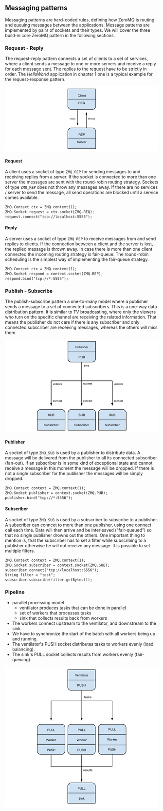 ## Messaging patterns

Messaging patterns are hard-coded rules, defining how ZeroMQ is routing and queuing messages between the applications. Message patterns are implemented by pairs of sockets and their types.
We will cover the three build-in core ZeroMQ pattern in the following sections.


### Request - Reply
The request-reply pattern connects a set of clients to a set of services, where a client sends a message to one or more servers and receive a reply for each message sent. The replies to the request have to be strictly in order.
The *HelloWorld* application in chapter 1 one is a typical example for the request-response pattern.


![Request - Response](images/zmq-req-rep-2.png)

#### Request
A client uses a socket of type `ZMQ_REP` for sending messages to and receiving replies from a server. If the socket is connected to more than one server the messages are sent with the round-robin routing strategy. Sockets of type `ZMQ_REP` does not throw any messages away. If there are no services / server to send the message, all send operations are blocked until a service comes available.  

	ZMQ.Context ctx = ZMQ.context(1);
	ZMQ.Socket request = ctx.socket(ZMQ.REQ);
	request.connect("tcp://localhost:5555");


#### Reply
A server uses a socket of type `ZMQ_REP` to receive messages from and send replies to clients. If the connection between a client and the server is lost, the replied message is thrown away. In case there is more than one client connected the incoming routing strategy is fair-queue. The round-robin scheduling is the simplest way of implementing the fair-queue strategy.

	ZMQ.Context ctx = ZMQ.context(1);
	ZMQ.Socket respond = context.socket(ZMQ.REP);
	respond.bind("tcp://*:5555");


### Publish - Subscribe
The publish-subscribe pattern a one-to-many model where a publisher sends a message to a set of connected subscribers. This is a one-way data distribution pattern. It is similar to TV broadcasting, where only the viewers who turn on the specific channel are receiving the related information. That means the publisher do not care if there is any subscriber and only connected subscriber are receiving messages, whereas the others will miss them.

![Publish - Subscribe](images/zmq-pub-sub-2.png)


#### Publisher
A socket of type `ZMQ_SUB` is used by a publisher to distribute data. A message will be delivered from the publisher to all its connected subscriber (fan-out). If an subscriber is in some kind of exceptional state and cannot receive a message in this moment the message will be dropped. If there is not a single subscriber for the publisher the messages will be simply dropped.

	ZMQ.Context context = ZMQ.context(1);
	ZMQ.Socket publisher = context.socket(ZMQ.PUB);
	publisher.bind("tcp://*:5556");


#### Subscriber
A socket of type `ZMQ_SUB` is used by a subscriber to subscribe to a publisher. A subscriber can conncet to more than one publisher, using one connect call each time. Data will then arrive and be interleaved ("fair-queued") so that no single publisher drowns out the others. One important thing to mention is, that the subscriber has to set a filter while subscribing to a publisher otherwise he will not receive any message. It is possible to set multiple filters.


	ZMQ.Context context = ZMQ.context(1);
	ZMQ.Socket subscriber = context.socket(ZMQ.SUB);
	subscriber.connect("tcp://localhost:5556");
	String filter = "test";
	subscriber.subscribe(filter.getBytes());

### Pipeline
* parallel processing model
	* ventilator produces tasks that can be done in parallel
	* set of workers that processes tasks
	* sink that collects results back from workers 
* The workers connect upstream to the ventilator, and downstream to the sink.
* We have to synchronize the start of the batch with all workers being up and running.
* The ventilator's PUSH socket distributes tasks to workers evenly (load balancing).
* The sink's PULL socket collects results from workers evenly (fair-queuing).

![Divide and Conquer](images/zmq-pipeline-2.png) 